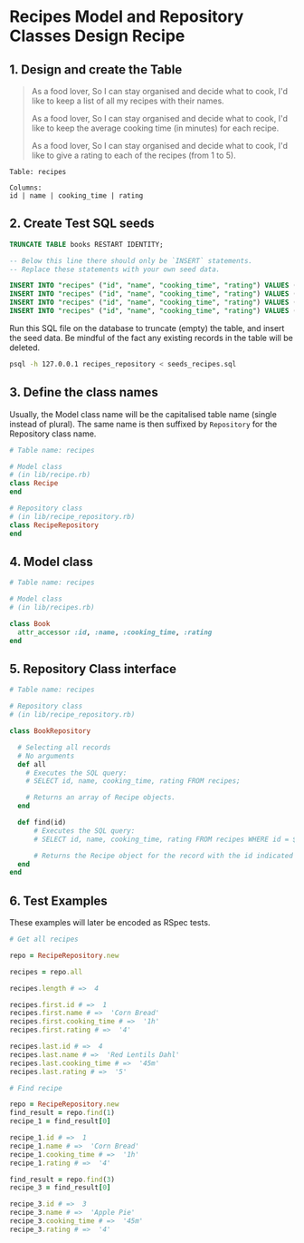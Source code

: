 # Recipes Model and Repository Classes Design Recipe

## 1. Design and create the Table

> As a food lover,
> So I can stay organised and decide what to cook,
> I'd like to keep a list of all my recipes with their names.
>
> As a food lover,
> So I can stay organised and decide what to cook,
> I'd like to keep the average cooking time (in minutes) for each recipe.
>
> As a food lover,
> So I can stay organised and decide what to cook,
> I'd like to give a rating to each of the recipes (from 1 to 5).

```
Table: recipes

Columns:
id | name | cooking_time | rating
```

## 2. Create Test SQL seeds

```sql
TRUNCATE TABLE books RESTART IDENTITY;

-- Below this line there should only be `INSERT` statements.
-- Replace these statements with your own seed data.

INSERT INTO "recipes" ("id", "name", "cooking_time", "rating") VALUES (1, 'Corn Bread', 60, 4);
INSERT INTO "recipes" ("id", "name", "cooking_time", "rating") VALUES (2, 'Sweet Potato Curry', 90, 5);
INSERT INTO "recipes" ("id", "name", "cooking_time", "rating") VALUES (3, 'Apple Pie', 45, 4);
INSERT INTO "recipes" ("id", "name", "cooking_time", "rating") VALUES (4, 'Red Lentils Dahl', 45, 5);
```

Run this SQL file on the database to truncate (empty) the table, and insert the seed data. Be mindful of the fact any existing records in the table will be deleted.

```bash
psql -h 127.0.0.1 recipes_repository < seeds_recipes.sql
```

## 3. Define the class names

Usually, the Model class name will be the capitalised table name (single instead of plural). The same name is then suffixed by `Repository` for the Repository class name.

```ruby
# Table name: recipes

# Model class
# (in lib/recipe.rb)
class Recipe
end

# Repository class
# (in lib/recipe_repository.rb)
class RecipeRepository
end
```

## 4. Model class

```ruby
# Table name: recipes

# Model class
# (in lib/recipes.rb)

class Book
  attr_accessor :id, :name, :cooking_time, :rating
end
```

## 5. Repository Class interface

```ruby
# Table name: recipes

# Repository class
# (in lib/recipe_repository.rb)

class BookRepository

  # Selecting all records
  # No arguments
  def all
	# Executes the SQL query:
	# SELECT id, name, cooking_time, rating FROM recipes;

	# Returns an array of Recipe objects.
  end

  def find(id)
	  # Executes the SQL query:
	  # SELECT id, name, cooking_time, rating FROM recipes WHERE id = $1

	  # Returns the Recipe object for the record with the id indicated
  end
end
```

## 6. Test Examples

These examples will later be encoded as RSpec tests.

```ruby
# Get all recipes

repo = RecipeRepository.new

recipes = repo.all

recipes.length # =>  4

recipes.first.id # =>  1
recipes.first.name # =>  'Corn Bread'
recipes.first.cooking_time # =>  '1h'
recipes.first.rating # =>  '4'

recipes.last.id # =>  4
recipes.last.name # =>  'Red Lentils Dahl'
recipes.last.cooking_time # =>  '45m'
recipes.last.rating # =>  '5'

# Find recipe

repo = RecipeRepository.new
find_result = repo.find(1)
recipe_1 = find_result[0]

recipe_1.id # =>  1
recipe_1.name # =>  'Corn Bread'
recipe_1.cooking_time # =>  '1h'
recipe_1.rating # =>  '4'

find_result = repo.find(3)
recipe_3 = find_result[0]

recipe_3.id # =>  3
recipe_3.name # =>  'Apple Pie'
recipe_3.cooking_time # =>  '45m'
recipe_3.rating # =>  '4'
```